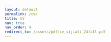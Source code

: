 ```yaml
---
layout: default
permalink: /cv/
title: CV
nav: true
nav_order: 4
redirect_to: /assets/pdf/cv_sijiali_24fall.pdf
---
```

